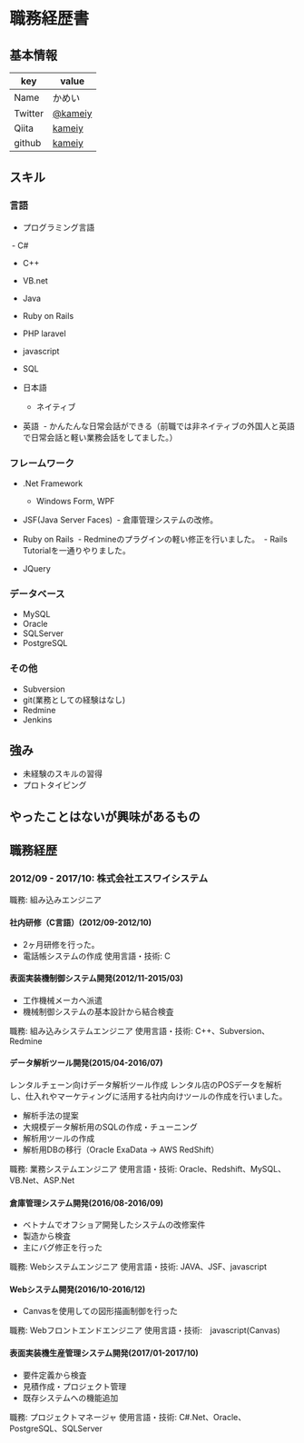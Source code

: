 # 職務経歴書

## 基本情報

|key|value|
|---|-----|
|Name|かめい|
|Twitter|[@kameiy](https://twitter.com/kameiy)|
|Qiita|[kameiy](http://qiita.com/kameiy)|
|github|[kameiy](https://github.com/kameiy)|

## スキル

### 言語

- プログラミング言語

  - C#
  - C++
  - VB.net
  - Java
  - Ruby on Rails
  - PHP laravel
  - javascript
  - SQL

- 日本語
  - ネイティブ
- 英語
  - かんたんな日常会話ができる（前職では非ネイティブの外国人と英語で日常会話と軽い業務会話をしてました。）

### フレームワーク

- .Net Framework
  - Windows Form, WPF
  
- JSF(Java Server Faces)
  - 倉庫管理システムの改修。
  
- Ruby on Rails
  - Redmineのプラグインの軽い修正を行いました。
  - Rails Tutorialを一通りやりました。

- JQuery

### データベース

- MySQL
- Oracle
- SQLServer
- PostgreSQL

### その他

- Subversion
- git(業務としての経験はなし)
- Redmine
- Jenkins

## 強み
- 未経験のスキルの習得
- プロトタイピング

## やったことはないが興味があるもの

## 職務経歴

### 2012/09 - 2017/10: 株式会社エスワイシステム

職務: 組み込みエンジニア

#### 社内研修（C言語）(2012/09-2012/10)

- 2ヶ月研修を行った。
- 電話帳システムの作成
使用言語・技術: C

#### 表面実装機制御システム開発(2012/11-2015/03)

- 工作機械メーカへ派遣
- 機械制御システムの基本設計から結合検査

職務: 組み込みシステムエンジニア
使用言語・技術: C++、Subversion、Redmine

#### データ解析ツール開発(2015/04-2016/07)

レンタルチェーン向けデータ解析ツール作成
レンタル店のPOSデータを解析し、仕入れやマーケティングに活用する社内向けツールの作成を行いました。

- 解析手法の提案
- 大規模データ解析用のSQLの作成・チューニング
- 解析用ツールの作成
- 解析用DBの移行（Oracle ExaData -> AWS RedShift）

職務: 業務システムエンジニア
使用言語・技術: Oracle、Redshift、MySQL、VB.Net、ASP.Net

#### 倉庫管理システム開発(2016/08-2016/09)

- ベトナムでオフショア開発したシステムの改修案件
- 製造から検査
- 主にバグ修正を行った

職務: Webシステムエンジニア
使用言語・技術: JAVA、JSF、javascript

#### Webシステム開発(2016/10-2016/12)

- Canvasを使用しての図形描画制御を行った

職務: Webフロントエンドエンジニア
使用言語・技術:　javascript(Canvas)

#### 表面実装機生産管理システム開発(2017/01-2017/10)

- 要件定義から検査
- 見積作成・プロジェクト管理
- 既存システムへの機能追加

職務: プロジェクトマネージャ
使用言語・技術: C#.Net、Oracle、PostgreSQL、SQLServer
